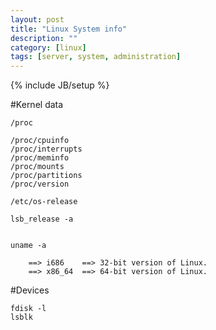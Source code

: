 ```yaml
---
layout: post
title: "Linux System info"
description: ""
category: [linux]
tags: [server, system, administration]
---
```

{% include JB/setup %}

#Kernel data

    /proc

    /proc/cpuinfo
    /proc/interrupts
    /proc/meminfo
    /proc/mounts
    /proc/partitions
    /proc/version

    /etc/os-release

    lsb_release -a


    uname -a

        ==> i686    ==> 32-bit version of Linux.
        ==> x86_64  ==> 64-bit version of Linux.

#Devices

    fdisk -l
    lsblk

